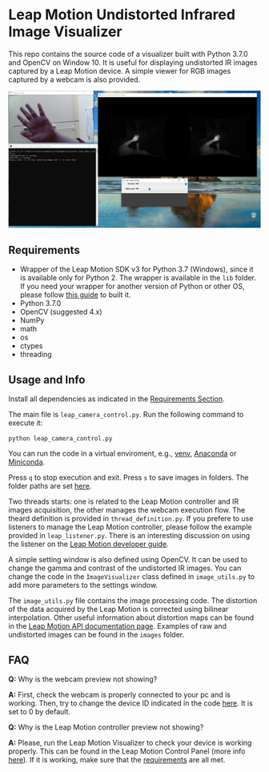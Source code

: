 # Leap Motion Undistorted Infrared Image Visualizer

This repo contains the source code of a visualizer built with Python 3.7.0 and OpenCV on Window 10. It is useful for displaying undistorted IR images captured by a Leap Motion device. A simple viewer for RGB images captured by a webcam is also provided.

![GUI](images/gui1.png)

## Requirements

- Wrapper of the Leap Motion SDK v3 for Python 3.7 (Windows), since it is available only for Python 2. The wrapper is available in the `lib` folder. If you need your wrapper for another version of Python or other OS, please follow [this guide](https://support.leapmotion.com/hc/en-us/articles/360004362237-Generating-a-Python-3-3-0-Wrapper-with-SWIG-2-0-9) to built it.
- Python 3.7.0
- OpenCV (suggested 4.x)
- NumPy
- math
- os
- ctypes
- threading

## Usage and Info

Install all dependencies as indicated in the [Requirements Section](#requirements).

The main file is `leap_camera_control.py`. 
Run the following command to execute it:
```
python leap_camera_control.py
```
You can run the code in a virtual enviroment, e.g., [venv](https://docs.python.org/3/library/venv.html), [Anaconda](https://www.anaconda.com/products/individual) or [Miniconda](https://docs.conda.io/en/latest/miniconda.html).

Press `q` to stop execution and exit. 
Press `s` to save images in folders. The folder paths are set [here](https://github.com/gruossomonica/LeapMotion_Undistorted_Image_Visualizer/blob/7f627de95ac4f857605f8243ef470872e0f050bd/leap_camera_control.py#L18-L19).

Two threads starts: one is related to the Leap Motion controller and IR images acquisition, the other manages the webcam execution flow. 
The theard definition is provided in `thread_definition.py`. 
If you prefere to use listeners to manage the Leap Motion controller, please follow the example provided in `leap_listener.py`.
There is an interesting discussion on using the listener on the [Leap Motion developer guide](https://developer-archive.leapmotion.com/documentation/python/devguide/Sample_Tutorial.html#id40).

A simple setting window is also defined using OpenCV. It can be used to change the gamma and contrast of the undistorted IR images.
You can change the code in the `ImageVisualizer` class defined in `image_utils.py` to add more parameters to the settings window.

The `image_utils.py` file contains the image processing code. The distortion of the data acquired by the Leap Motion is corrected using bilinear interpolation. Other useful information about distortion maps can be found in the [Leap Motion API documentation page](https://developer-archive.leapmotion.com/documentation/python/devguide/Leap_Images.html?proglang=python). 
Examples of raw and undistorted images can be found in the `images` folder.


## FAQ

**Q:** Why is the webcam preview not showing?

**A:** First, check the webcam is properly connected to your pc and is working. Then, try to change the device ID indicated in the code [here](https://github.com/gruossomonica/LeapMotion_undistorted_image_visualizer/blob/d2f7ffa1ced14430bbf4aaa1104a0e340bc69fbf/leap_camera_control.py#L72).  It is set to 0 by default.

**Q:** Why is the Leap Motion controller preview not showing?

**A:** Please, run the Leap Motion Visualizer to check your device is working properly. This can be found in the Leap Motion Control Panel (more info [here](https://developer.leapmotion.com/desktop-leap-motion-controller/)). If it is working, make sure that the [requirements](#requirements) are all met.
 
